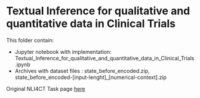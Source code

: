 # Textual Inference for qualitative and quantitative data in Clinical Trials

This folder contain:
 - Jupyter notebook with implementation: Textual_Inference_for_qualitative_and_quantitative_data_in_Clinical_Trials.ipynb
 - Archives with dataset files : state_before_encoded.zip, state_before_encoded-[input-lenght]_[numerical-context].zip


Original NLI4CT Task page [here](https://sites.google.com/view/nli4ct/?pli=1)
